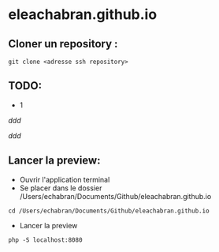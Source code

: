 # eleachabran.github.io



## Cloner un repository : 
```console
git clone <adresse ssh repository>
```

 ## TODO:
 - 1

 $ddd$

 *ddd*

## Lancer la preview:

- Ouvrir l'application terminal
- Se placer dans le dossier /Users/echabran/Documents/Github/eleachabran.github.io
```console
cd /Users/echabran/Documents/Github/eleachabran.github.io
```
- Lancer la preview
```console
php -S localhost:8080
```



 


